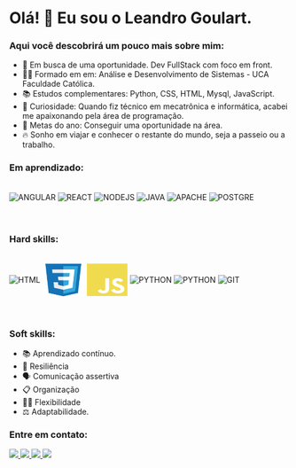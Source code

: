 # Olá! 🖖 Eu sou o Leandro Goulart.

### Aqui você descobrirá um pouco mais sobre mim:

* 💼 Em busca de uma oportunidade. Dev FullStack com foco em front.
* 👨‍🎓 Formado em em: Análise e Desenvolvimento de Sistemas - UCA Faculdade Católica.
* 📚 Estudos complementares: Python, CSS, HTML, Mysql, JavaScript.
* 🤔 Curiosidade: Quando fiz técnico em mecatrônica e informática, acabei me apaixonando pela área de programação.
* 🎯 Metas do ano: Conseguir uma oportunidade na área.
* 🔥 Sonho em viajar e conhecer o restante do mundo, seja a passeio ou a trabalho.

### Em aprendizado:
<div style="display: inline_block"><br>
  <img align="center" alt="ANGULAR" height="60" src="https://cdn.jsdelivr.net/gh/devicons/devicon@latest/icons/angularjs/angularjs-original.svg" />
  <img align="center" alt="REACT" height="60" src="https://cdn.jsdelivr.net/gh/devicons/devicon/icons/react/react-original-wordmark.svg" />
  <img align="center" alt="NODEJS" height="60" src="https://cdn.jsdelivr.net/gh/devicons/devicon/icons/nodejs/nodejs-original-wordmark.svg" />
  <img align="center" alt="JAVA" height="60" src="https://cdn.jsdelivr.net/gh/devicons/devicon@latest/icons/java/java-original-wordmark.svg" />
  <img align="center" alt="APACHE" height="60" src="https://cdn.jsdelivr.net/gh/devicons/devicon@latest/icons/apache/apache-original-wordmark.svg" />
  <img align="center" alt="POSTGRE" height="60"  src="https://cdn.jsdelivr.net/gh/devicons/devicon@latest/icons/postgresql/postgresql-plain-wordmark.svg" />


</div>
<br><br>

### Hard skills:

<div style="display: inline_block"><br>
  
  <img align="center" alt="HTML" height="60"  src="https://cdn.jsdelivr.net/gh/devicons/devicon@latest/icons/html5/html5-original.svg" />
  <img align="center" alt="CSS" height="60" width="75" src="https://raw.githubusercontent.com/devicons/devicon/master/icons/css3/css3-original.svg">
  <img align="center" alt="JAVASCRIPT" height="60" width="75" src="https://raw.githubusercontent.com/devicons/devicon/master/icons/javascript/javascript-plain.svg">
  <img align="center" alt="PYTHON" height="60" width="75" src="https://cdn.jsdelivr.net/gh/devicons/devicon/icons/python/python-original-wordmark.svg">
  <img align="center" alt="PYTHON" height="60" src="https://cdn.jsdelivr.net/gh/devicons/devicon@latest/icons/mysql/mysql-original.svg" />
  <img align="center" alt="GIT" height="60" src="https://cdn.jsdelivr.net/gh/devicons/devicon@latest/icons/git/git-plain-wordmark.svg" />
                    
</div>
<br><br>


### Soft skills:

* 📚 Aprendizado contínuo.
* 💪 Resiliência
* 🗣️ Comunicação assertiva
* 📋 Organização
* 🤸‍♂️ Flexibilidade
* ⚖️ Adaptabilidade.

### Entre em contato:

<div> 
    <a href="https://www.instagram.com/leovg33/" target="_blank">
      <img src="https://img.shields.io/badge/-Instagram-%23E4405F?style=for-the-badge&logo=instagram&logoColor=white" target="_blank">
    </a>
 	  <a href="mailto:leandrovgoulart@gmail.com" target="_blank">
      <img src="https://img.shields.io/badge/-Gmail-%23333?style=for-the-badge&logo=gmail&logoColor=white" target="_blank">
    </a>
    <a href="https://www.linkedin.com/in/leandrovgoulart" target="_blank">
      <img src="https://img.shields.io/badge/-LinkedIn-%230077B5?style=for-the-badge&logo=linkedin&logoColor=white" target="_blank">
    </a> 
    <a href="https://api.whatsapp.com/send?phone=5531992460786&text=Ol%C3%A1%2C%20Leandro%20Goulart!%20Via%20Github.%20" target="_blank">
      <img src="https://img.shields.io/badge/WhatsApp-25D366?style=for-the-badge&logo=whatsapp&logoColor=white">
    </a>
</div>

<br>



